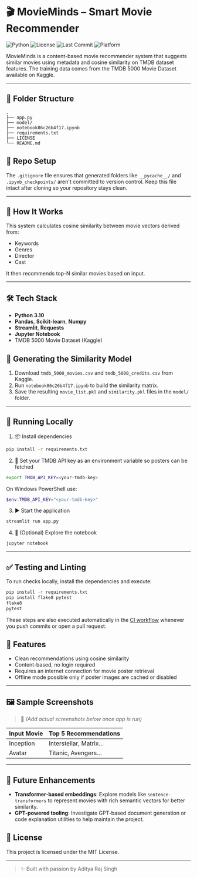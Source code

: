 # 🎬 MovieMinds – Smart Movie Recommender

![Python](https://img.shields.io/badge/python-3.10-blue.svg)
![License](https://img.shields.io/badge/license-MIT-brightgreen)
![Last Commit](https://img.shields.io/github/last-commit/Adityarajsingh2904/MovieMinds-Movie-Recommender)
![Platform](https://img.shields.io/badge/Platform-Jupyter-lightgrey)

MovieMinds is a content-based movie recommender system that suggests similar movies using metadata and cosine similarity on TMDB dataset features.
The training data comes from the TMDB 5000 Movie Dataset available on Kaggle.

---

## 📂 Folder Structure

```text
.
├── app.py
├── model/
├── notebook86c26b4f17.ipynb
├── requirements.txt
├── LICENSE
└── README.md
```


## 📝 Repo Setup

The `.gitignore` file ensures that generated folders like `__pycache__/` and
`.ipynb_checkpoints/` aren't committed to version control. Keep this file intact
after cloning so your repository stays clean.

---

## 🧠 How It Works

This system calculates cosine similarity between movie vectors derived from:
- Keywords
- Genres
- Director
- Cast

It then recommends top-N similar movies based on input.

---

## 🛠 Tech Stack

- **Python 3.10**
- **Pandas**, **Scikit-learn**, **Numpy**
- **Streamlit**, **Requests**
- **Jupyter Notebook**
- TMDB 5000 Movie Dataset (Kaggle)

## 🔧 Generating the Similarity Model

1. Download `tmdb_5000_movies.csv` and `tmdb_5000_credits.csv` from Kaggle.
2. Run `notebook86c26b4f17.ipynb` to build the similarity matrix.
3. Save the resulting `movie_list.pkl` and `similarity.pkl` files in the `model/` folder.

---

## 🚀 Running Locally

1. 📦 Install dependencies

```bash
pip install -r requirements.txt
```

2. 🔑 Set your TMDB API key as an environment variable so posters can be fetched

```bash
export TMDB_API_KEY=<your-tmdb-key>
```

On Windows PowerShell use:

```powershell
$env:TMDB_API_KEY="<your-tmdb-key>"
```

3. ▶️ Start the application

```bash
streamlit run app.py
```

4. 📝 (Optional) Explore the notebook

```bash
jupyter notebook
```



---

## ✅ Testing and Linting

To run checks locally, install the dependencies and execute:

```bash
pip install -r requirements.txt
pip install flake8 pytest
flake8
pytest
```

These steps are also executed automatically in the [CI workflow](.github/workflows/ci.yml)
whenever you push commits or open a pull request.

## 🌟 Features

- Clean recommendations using cosine similarity
- Content-based, no login required
- Requires an internet connection for movie poster retrieval
- Offline mode possible only if poster images are cached or disabled

---

## 🖼 Sample Screenshots

> 📌 _(Add actual screenshots below once app is run)_

| Input Movie | Top 5 Recommendations |
|-------------|------------------------|
| Inception   | Interstellar, Matrix…  |
| Avatar      | Titanic, Avengers…     |

---

## 🔮 Future Enhancements

- **Transformer-based embeddings**: Explore models like `sentence-transformers` to represent movies with rich semantic vectors for better similarity.
- **GPT-powered tooling**: Investigate GPT-based document generation or code explanation utilities to help maintain the project.

## 📄 License

This project is licensed under the MIT License.

---

> ✨ Built with passion by Aditya Raj Singh


